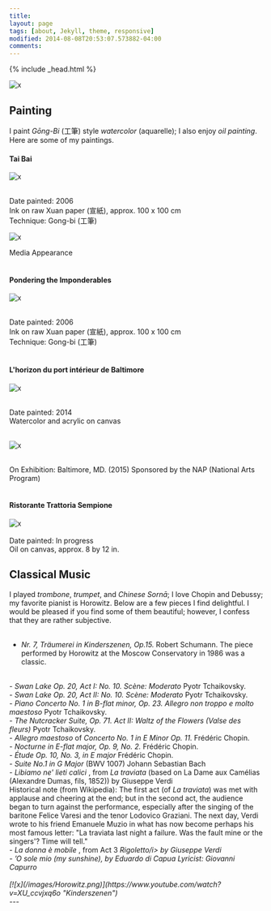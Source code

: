 ```yaml
---
title: 
layout: page
tags: [about, Jekyll, theme, responsive]
modified: 2014-08-08T20:53:07.573882-04:00
comments: 
---
```

{% include _head.html %}

![x](/images/Dumas.jpg)

<script>
  (function(i,s,o,g,r,a,m){i['GoogleAnalyticsObject']=r;i[r]=i[r]||function(){
  (i[r].q=i[r].q||[]).push(arguments)},i[r].l=1*new Date();a=s.createElement(o),
  m=s.getElementsByTagName(o)[0];a.async=1;a.src=g;m.parentNode.insertBefore(a,m)
  })(window,document,'script','https://www.google-analytics.com/analytics.js','ga');

  ga('create', 'UA-64829092-1', 'auto');
  ga('send', 'pageview');

</script>

## Painting

I paint *Gōng-Bi* (工筆) style *watercolor* (aquarelle); I also enjoy *oil painting*. Here are some of my paintings.

#### Tai Bai

![x](/images/Taibai.jpg)

<br />
Date painted: 2006
<br />
Ink on raw Xuan paper (宣紙), approx. 100 x 100 cm
<br />
Technique: Gong-bi (工筆)
<br />

![x](/images/Taibai_2.png)

Media Appearance
<br />
<br />


  
#### Pondering the Imponderables


![x](/images/Pondering_the_Imponderables.jpg)

<br />
Date painted: 2006
<br />
Ink on raw Xuan paper (宣紙), approx. 100 x 100 cm
<br />
Technique: Gong-bi (工筆)
<br />
<br />

#### L'horizon du port intérieur de Baltimore

![x](/images/Baltimore.jpg)

<br />
Date painted: 2014
<br />
Watercolor and acrylic on canvas
<br />
<br />

![x](/images/Baltimore_2.jpg)

<br />
On Exhibition: Baltimore, MD. (2015) Sponsored by the NAP (National Arts Program) 
<br />
<br />

#### Ristorante Trattoria Sempione 
![x](/images/Venice.JPG)
<br />
<br />
Date painted: In progress
<br />
Oil on canvas, approx. 8 by 12 in.


## Classical Music

I played *trombone*, *trumpet*, and *Chinese Sornā*; I love Chopin and Debussy; my favorite pianist is Horowitz. Below are a few pieces I find delightful. I would be pleased if you find some of them beautiful; however, I confess that they are rather subjective. 
<br>
<br>
- <i>Nr. 7, Träumerei in Kinderszenen, Op.15.</i> Robert Schumann. The piece performed by Horowitz at the Moscow Conservatory in 1986 was a classic.
<br>
- <i>Swan Lake Op. 20, Act I: No. 10. Scène: Moderato</i> Pyotr Tchaikovsky.
<br />
- <i>Swan Lake Op. 20, Act II: No. 10. Scène: Moderato</i> Pyotr Tchaikovsky.
<br />
- <i>Piano Concerto No. 1 in B-flat minor, Op. 23. Allegro non troppo e molto maestoso</i> Pyotr Tchaikovsky.
<br>
- <i>The Nutcracker Suite, Op. 71. Act II: Waltz of the Flowers (Valse des fleurs) </i> Pyotr Tchaikovsky.
<br>
- <i>Allegro maestoso</i> of <i>Concerto No. 1 in E Minor Op. 11. </i> Frédéric Chopin.
<br> 
- <i>Nocturne in E-flat major, Op. 9, No. 2. </i> Frédéric Chopin.
<br />
- <i>Étude Op. 10, No. 3, in E major</i> Frédéric Chopin.
<br />
- <i> Suite No.1 in G Major</i> (BWV 1007) Johann Sebastian Bach
<br />
- <i> Libiamo ne' lieti calici </i>, from <i>La traviata</i> (based on La Dame aux Camélias (Alexandre Dumas, fils, 1852)) by Giuseppe Verdi
<br/>
Historical note (from Wikipedia): The first act (of <i>La traviata</i>) was met with applause and cheering at the end; but in the second act, the audience began to turn against the performance, especially after the singing of the baritone Felice Varesi and the tenor Lodovico Graziani. The next day, Verdi wrote to his friend Emanuele Muzio in what has now become perhaps his most famous letter: "La traviata last night a failure. Was the fault mine or the singers'? Time will tell."
<br />
- <i> La donna è mobile </i>, from Act 3 <i>Rigoletto/i> by Giuseppe Verdi
<br/>
- <i> ’O sole mio </i> (my sunshine), by Eduardo di Capua
Lyricist: Giovanni Capurro
<br/>
<br/>
[![x](/images/Horowitz.png)](https://www.youtube.com/watch?v=XU_ccvjxq6o "Kinderszenen")
<br />
---